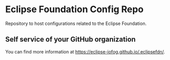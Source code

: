 # Eclipse Foundation Config Repo

Repository to host configurations related to the Eclipse Foundation.

## Self service of your GitHub organization

You can find more information at <https://eclipse-iofog.github.io/.eclipsefdn/>.

